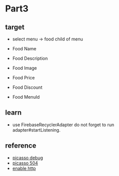 # Part3

## target

- select menu -> food child of menu

- Food Name
- Food Description
- Food Image
- Food Price
- Food Discount
- Food MenuId

## learn
- use FirebaseRecyclerAdapter do not forget to run adapter#startListening.

## reference
- [picasso debug](https://stackoverflow.com/questions/36045522/android-picasso-image-does-not-load)
- [picasso 504](https://github.com/square/picasso/issues/1896)
- [enable http](https://stackoverflow.com/questions/51902629/how-to-allow-all-network-connection-types-http-and-https-in-android-9-pie)